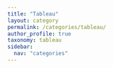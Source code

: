 ```yaml
---
title: "Tableau"
layout: category
permalink: /categories/tableau/
author_profile: true
taxonomy: tableau
sidebar:
  nav: "categories"
---
```

